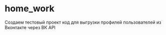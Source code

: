 # home_work
Создаем тестовый проект
код для выгрузки профилей пользователей из Вконтакте через ВК API
